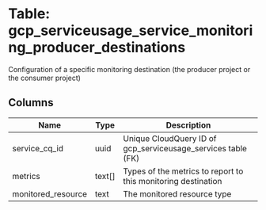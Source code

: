 
# Table: gcp_serviceusage_service_monitoring_producer_destinations
Configuration of a specific monitoring destination (the producer project or the consumer project)
## Columns
| Name        | Type           | Description  |
| ------------- | ------------- | -----  |
|service_cq_id|uuid|Unique CloudQuery ID of gcp_serviceusage_services table (FK)|
|metrics|text[]|Types of the metrics to report to this monitoring destination|
|monitored_resource|text|The monitored resource type|
